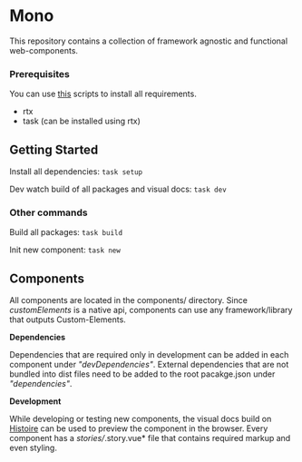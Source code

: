 # Mono

This repository contains a collection of framework agnostic and functional web-components.

### Prerequisites

You can use [this](https://github.com/luckydye/setup) scripts to install all requirements.

- rtx
- task (can be installed using rtx)

## Getting Started

Install all dependencies:
`task setup`

Dev watch build of all packages and visual docs:
`task dev`

### Other commands

Build all packages:
`task build`

Init new component:
`task new`


## Components

All components are located in the components/ directory.
Since *customElements* is a native api, components can use any framework/library that outputs Custom-Elements.

**Dependencies**

Dependencies that are required only in development can be added in each component under *"devDependencies"*. External dependencies that are not bundled into dist files need to be added to the root pacakge.json under *"dependencies"*.

**Development**

While developing or testing new components, the visual docs build on [Histoire](https://histoire.dev/) can be used to preview the component in the browser.
Every component has a *stories/*.story.vue* file that contains required markup and even styling.
